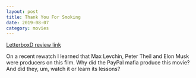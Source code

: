 ```yaml
---
layout: post
title: Thank You For Smoking
date: 2019-08-07
category: movies
---
```

 
[LetterboxD review link](https://letterboxd.com/samarthbhaskar/film/thank-you-for-smoking/)

On a recent rewatch I learned that Max Levchin, Peter Theil and Elon Musk were producers on this film. Why did the PayPal mafia produce this movie? And did they, um, watch it or learn its lessons?